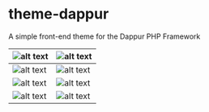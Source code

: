# theme-dappur
A simple front-end theme for the Dappur PHP Framework

![alt text][s1] | ![alt text][s2]
--------------- | ---------------
![alt text][s3] | ![alt text][s4]
![alt text][s5] | ![alt text][s6]
![alt text][s7] | ![alt text][s8]

[s1]: https://cdn.rawgit.com/dappur/theme-dappur/16fa4805/screenshots/1.png "Home Page"
[s2]: https://cdn.rawgit.com/dappur/theme-dappur/16fa4805/screenshots/2.png "Blog Page 1"
[s3]: https://cdn.rawgit.com/dappur/theme-dappur/16fa4805/screenshots/3.png "Blog Page 2"
[s4]: https://cdn.rawgit.com/dappur/theme-dappur/16fa4805/screenshots/4.png "Contact"
[s5]: https://cdn.rawgit.com/dappur/theme-dappur/16fa4805/screenshots/5.png "Login"
[s6]: https://cdn.rawgit.com/dappur/theme-dappur/16fa4805/screenshots/6.png "Registration"
[s7]: https://cdn.rawgit.com/dappur/theme-dappur/16fa4805/screenshots/6.png "2-Factor Auth"
[s8]: https://cdn.rawgit.com/dappur/theme-dappur/16fa4805/screenshots/6.png "Profile"
